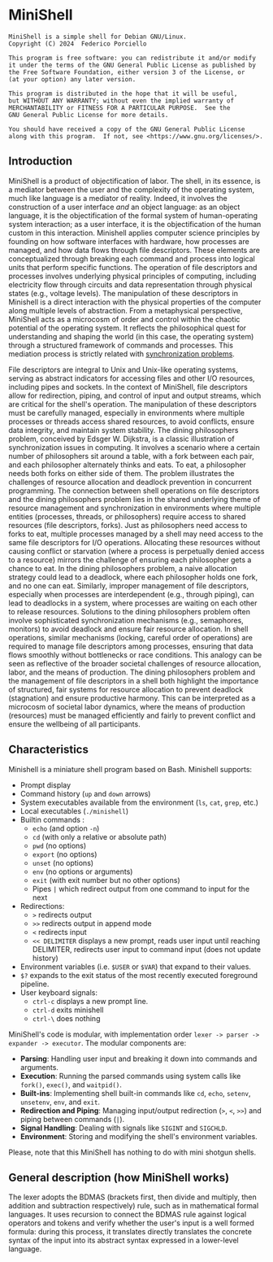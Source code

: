 # MiniShell

    MiniShell is a simple shell for Debian GNU/Linux.
    Copyright (C) 2024  Federico Porciello

    This program is free software: you can redistribute it and/or modify
    it under the terms of the GNU General Public License as published by
    the Free Software Foundation, either version 3 of the License, or
    (at your option) any later version.

    This program is distributed in the hope that it will be useful,
    but WITHOUT ANY WARRANTY; without even the implied warranty of
    MERCHANTABILITY or FITNESS FOR A PARTICULAR PURPOSE.  See the
    GNU General Public License for more details.

    You should have received a copy of the GNU General Public License
    along with this program.  If not, see <https://www.gnu.org/licenses/>.

## Introduction

MiniShell is a product of objectification of labor. The shell, in its essence, is a mediator between the user and the complexity of the operating system, much like language is a mediator of reality. Indeed, it 
involves the construction of a user interface *and* an object language: as an object language, it is the objectification of the formal system of human-operating system interaction; as a user interface, it is the 
objectification of the human custom in this interaction.
Minishell applies computer science principles by founding on how software interfaces with hardware, how processes are managed, and how data flows through file descriptors. These elements are conceptualized through 
breaking each command and process into logical units that perform specific functions.
The operation of file descriptors and processes involves underlying physical principles of computing, including electricity flow through circuits and data representation through physical states (e.g., voltage 
levels). The manipulation of these descriptors in Minishell is a direct interaction with the physical properties of the computer along multiple levels of abstraction.
From a metaphysical perspective, MiniShell acts as a microcosm of order and control within the chaotic potential of the operating system. It reflects the philosophical quest for understanding and shaping the 
world (in this case, the operating system) through a structured framework of commands and processes. This mediation process is strictly related with [synchronization problems](https://github.com/fporciel2/Philosophers).

File descriptors are integral to Unix and Unix-like operating systems, serving as abstract indicators for accessing files and other I/O resources, including pipes and sockets. In the context of MiniShell, file 
descriptors allow for redirection, piping, and control of input and output streams, which are critical for the shell's operation. The manipulation of these descriptors must be carefully managed, especially in 
environments where multiple processes or threads access shared resources, to avoid conflicts, ensure data integrity, and maintain system stability.
The dining philosophers problem, conceived by Edsger W. Dijkstra, is a classic illustration of synchronization issues in computing. It involves a scenario where a certain number of philosophers sit around a table, 
with a fork between each pair, and each philosopher alternately thinks and eats. To eat, a philosopher needs both forks on either side of them. The problem illustrates the challenges of resource allocation and 
deadlock prevention in concurrent programming.
The connection between shell operations on file descriptors and the dining philosophers problem lies in the shared underlying theme of resource management and synchronization in environments where multiple 
entities (processes, threads, or philosophers) require access to shared resources (file descriptors, forks). Just as philosophers need access to forks to eat, multiple processes managed by a shell may need access 
to the same file descriptors for I/O operations. Allocating these resources without causing conflict or starvation (where a process is perpetually denied access to a resource) mirrors the challenge of ensuring 
each philosopher gets a chance to eat. In the dining philosophers problem, a naive allocation strategy could lead to a deadlock, where each philosopher holds one fork, and no one can eat. Similarly, improper 
management of file descriptors, especially when processes are interdependent (e.g., through piping), can lead to deadlocks in a system, where processes are waiting on each other to release resources.
Solutions to the dining philosophers problem often involve sophisticated synchronization mechanisms (e.g., semaphores, monitors) to avoid deadlock and ensure fair resource allocation. In shell operations, similar 
mechanisms (locking, careful order of operations) are required to manage file descriptors among processes, ensuring that data flows smoothly without bottlenecks or race conditions.
This analogy can be seen as reflective of the broader societal challenges of resource allocation, labor, and the means of production. The dining philosophers problem and the management of file descriptors in a 
shell both highlight the importance of structured, fair systems for resource allocation to prevent deadlock (stagnation) and ensure productive harmony. This can be interpreted as a microcosm of societal labor 
dynamics, where the means of production (resources) must be managed efficiently and fairly to prevent conflict and ensure the wellbeing of all participants.

## Characteristics

Minishell is a miniature shell program based on Bash. Minishell supports:

* Prompt display
* Command history (`up` and `down` arrows)
* System executables available from the environment (`ls`, `cat`, `grep`, etc.)
* Local executables (`./minishell`)
* Builtin commands :
    * `echo` (and option `-n`)
    * `cd` (with only a relative or absolute path)
    * `pwd` (no options)
    * `export` (no options)
    * `unset` (no options)
    * `env` (no options or arguments)
    * `exit` (with exit number but no other options)
    * Pipes `|` which redirect output from one command to input for the next
* Redirections:
    * `>` redirects output
    * `>>` redirects output in append mode
    * `<` redirects input
    * `<< DELIMITER` displays a new prompt, reads user input until reaching DELIMITER, redirects user input to command input (does not update history)
* Environment variables (i.e. `$USER` or `$VAR`) that expand to their values.
* `$?` expands to the exit status of the most recently executed foreground pipeline.
* User keyboard signals:
    * `ctrl-c` displays a new prompt line.
    * `ctrl-d` exits minishell
    * `ctrl-\` does nothing

MiniShell's code is modular, with implementation order `lexer -> parser -> expander -> executor`. The modular components are:

* **Parsing**: Handling user input and breaking it down into commands and arguments.
* **Execution**: Running the parsed commands using system calls like `fork()`, `exec()`, and `waitpid()`.
* **Built-ins**: Implementing shell built-in commands like `cd`, `echo`, `setenv`, `unsetenv`, `env`, and `exit`.
* **Redirection and Piping**: Managing input/output redirection (`>`, `<`, `>>`) and piping between commands (`|`).
* **Signal Handling**: Dealing with signals like `SIGINT` and `SIGCHLD`.
* **Environment**: Storing and modifying the shell's environment variables.

Please, note that this MiniShell has nothing to do with mini shotgun shells.

## General description (how MiniShell works)

The lexer adopts the BDMAS (brackets first, then divide and multiply, then addition and subtraction respectively) rule, such as in mathematical formal languages. It uses recursion to connect the BDMAS rule against 
logical operators and tokens and verify whether the user's input is a well formed formula: during this process, it translates directly translates the concrete syntax of the input into its abstract syntax expressed 
in a lower-level language.
